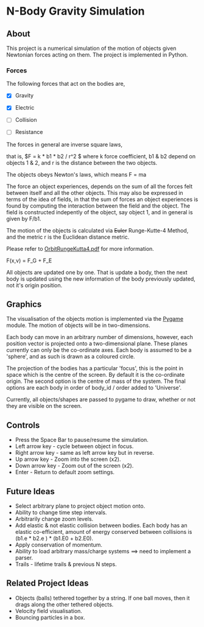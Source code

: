 # N-Body Gravity Simulation #

## About ##
This project is a numerical simulation of the motion of objects given Newtonian forces acting on them.
The project is implemented in Python.

### Forces ###
The following forces that act on the bodies are,

 - [x] Gravity 
 - [x] Electric
 - [ ] Collision
 - [ ] Resistance


The forces in general are inverse square laws,

that is, $F = k \* b1 \* b2 / r^2 $
where k force coefficient, b1 & b2 depend on objects 1 & 2, and r is the distance between the two objects.


The objects obeys Newton's laws, which means F = ma

The force an object experiences, depends on the sum of all the forces felt between itself and all the other objects. 
This may also be expressed in terms of the idea of fields, in that  the sum of forces an object experiences is found by computing the interaction between the field and the object. The field is constructed indepently of the object, say object 1, and in general is given by F/b1.


The motion of the objects is calculated via ~~Euler~~ Runge-Kutte-4 Method, and the metric r is the Euclidean distance metric.

Please refer to [OrbitRungeKutta4.pdf](./modules/OrbitRungeKutta4.pdf) for more information.

F(x,v) = F_G + F_E


All objects are updated one by one. That is update a body, then the next body is updated using the new information of the body previously updated, not it's origin position.



## Graphics ##

The visualisation of the objects motion is implemented via the [Pygame](https://www.pygame.org/wiki/about) module. The motion of objects will be in two-dimensions.

Each body can move in an arbitrary number of dimensions, however, each position vector is projected onto a two-dimensional plane. These planes currently can only be the co-ordinate axes.
Each body is assumed to be a 'sphere', and as such is drawn as a coloured circle.

The projection of the bodies has a particular 'focus', this is the point in space which is the centre of the screen. By default it is the co-ordinate origin. The second option is the centre of mass of the system. The final options are each body in order of body_id / order added to 'Universe'.


Currently, all objects/shapes are passed to pygame to draw, whether or not they are visible on the screen.




## Controls ##
 - Press the Space Bar to pause/resume the simulation.
 - Left arrow key - cycle between object in focus.
 - Right arrow key - same as left arrow key but in reverse.
 - Up arrow key - Zoom into the screen (x2).
 - Down arrow key - Zoom out of the screen (x2).
 - Enter - Return to default zoom settings.



## Future Ideas ##
 - Select arbitrary plane to project object motion onto.
 - Ability to change time step intervals.
 - Arbitrarily change zoom levels.
 - Add elastic & not elastic collision between bodies. Each body has an elastic co-efficient, amount of energy conserved between collisions is (b1.e * b2.e ) * (b1.E0 + b2.E0).
 - Apply conservation of momentum.
 - Ability to load arbitrary mass/charge systems  ==>  need to implement a parser.
 - Trails - lifetime trails & previous N steps.



## Related Project Ideas ##
 - Objects (balls) tethered together by a string. If one ball moves, then it drags along the other tethered objects.
 - Velocity field visualisation.
 - Bouncing particles in a box.


